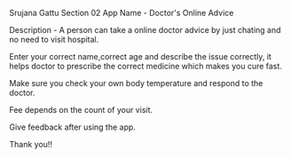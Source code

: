 Srujana Gattu
Section 02
App Name - Doctor's Online Advice

Description - A person can take a online doctor advice by just chating and no need to visit hospital.

Enter your correct name,correct age and describe the issue correctly, it helps doctor to prescribe the correct medicine which makes you cure fast.

Make sure you check your own body temperature and respond to the doctor.

Fee depends on the count of your visit.

Give feedback after using the app.

Thank you!!

